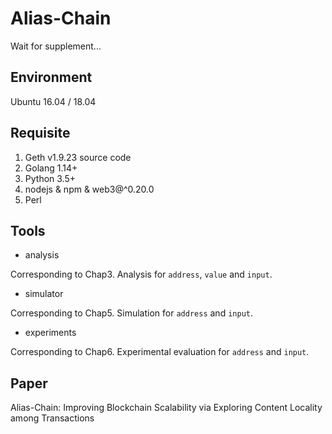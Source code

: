 # Alias-Chain

Wait for supplement...

## Environment

Ubuntu 16.04 / 18.04

## Requisite

1. Geth v1.9.23 source code
2. Golang 1.14+
3. Python 3.5+
4. nodejs & npm & web3@^0.20.0
5. Perl

## Tools

- analysis

Corresponding to Chap3. Analysis for `address`, `value` and `input`.

- simulator

Corresponding to Chap5. Simulation for `address` and `input`.

- experiments

Corresponding to Chap6. Experimental evaluation for `address` and `input`.

## Paper

Alias-Chain: Improving Blockchain Scalability via Exploring Content Locality among Transactions
